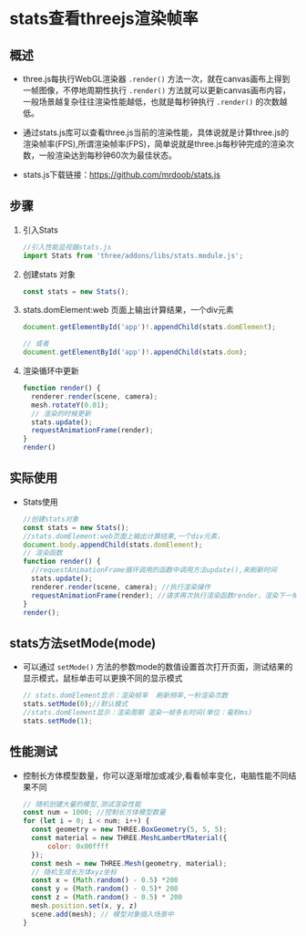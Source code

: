 # stats查看threejs渲染帧率

## 概述

+ three.js每执行WebGL渲染器 `.render()` 方法一次，就在canvas画布上得到一帧图像，不停地周期性执行 `.render()` 方法就可以更新canvas画布内容，一般场景越复杂往往渲染性能越低，也就是每秒钟执行 `.render()` 的次数越低。

+ 通过stats.js库可以查看three.js当前的渲染性能，具体说就是计算three.js的渲染帧率(FPS),所谓渲染帧率(FPS)，简单说就是three.js每秒钟完成的渲染次数，一般渲染达到每秒钟60次为最佳状态。

+ stats.js下载链接：<https://github.com/mrdoob/stats.js>

## 步骤

1. 引入Stats

    ```js
    //引入性能监视器stats.js
    import Stats from 'three/addons/libs/stats.module.js';
    ```

2. 创建stats 对象

    ```js
    const stats = new Stats();
    ```

3. stats.domElement:web 页面上输出计算结果，一个div元素

    ```js
    document.getElementById('app')!.appendChild(stats.domElement);

    // 或者
    document.getElementById('app')!.appendChild(stats.dom);
    ```

4. 渲染循环中更新

    ```js
    function render() {
      renderer.render(scene, camera);
      mesh.rotateY(0.01);
      // 渲染的时候更新
      stats.update();
      requestAnimationFrame(render);
    }
    render()
    ```

## 实际使用

+ Stats使用

  ```js
  //创建stats对象
  const stats = new Stats();
  //stats.domElement:web页面上输出计算结果,一个div元素，
  document.body.appendChild(stats.domElement);
  // 渲染函数
  function render() {
    //requestAnimationFrame循环调用的函数中调用方法update(),来刷新时间
    stats.update();
    renderer.render(scene, camera); //执行渲染操作
    requestAnimationFrame(render); //请求再次执行渲染函数render，渲染下一帧
  }
  render();
  ```

## stats方法setMode(mode)

+ 可以通过 `setMode()` 方法的参数mode的数值设置首次打开页面，测试结果的显示模式，鼠标单击可以更换不同的显示模式

  ```js
  // stats.domElement显示：渲染帧率  刷新频率,一秒渲染次数
  stats.setMode(0);//默认模式
  //stats.domElement显示：渲染周期 渲染一帧多长时间(单位：毫秒ms)
  stats.setMode(1);
  ```

## 性能测试

+ 控制长方体模型数量，你可以逐渐增加或减少,看看帧率变化，电脑性能不同结果不同

  ```js
  // 随机创建大量的模型,测试渲染性能
  const num = 1000; //控制长方体模型数量
  for (let i = 0; i < num; i++) {
    const geometry = new THREE.BoxGeometry(5, 5, 5);
    const material = new THREE.MeshLambertMaterial({
        color: 0x00ffff
    });
    const mesh = new THREE.Mesh(geometry, material);
    // 随机生成长方体xyz坐标
    const x = (Math.random() - 0.5) *200
    const y = (Math.random() - 0.5)* 200
    const z = (Math.random() - 0.5) * 200
    mesh.position.set(x, y, z)
    scene.add(mesh); // 模型对象插入场景中
  }
  ```
